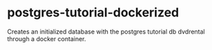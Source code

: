 # postgres-tutorial-dockerized
Creates an initialized database with the postgres tutorial db dvdrental through a docker container.
